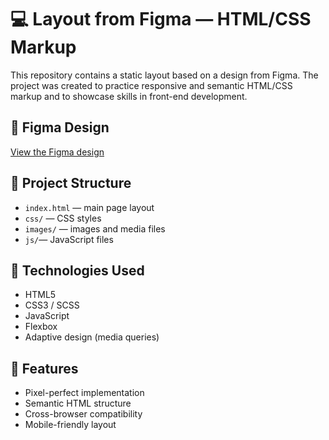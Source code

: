 # 💻 Layout from Figma — HTML/CSS Markup

This repository contains a static layout based on a design from Figma. The project was created to practice responsive and semantic HTML/CSS markup and to showcase skills in front-end development.

## 🔗 Figma Design

[View the Figma design](https://www.figma.com/design/wuEpGhwCepGCOUw7mZFRac/Web-Studio--Version-5.0-?node-id=297046-1554&p=f&t=ip2WKUqUpzU6ssOF-0)

## 📁 Project Structure

- `index.html` — main page layout
- `css/` — CSS styles
- `images/` — images and media files
- `js/`— JavaScript files

## 🚀 Technologies Used

- HTML5
- CSS3 / SCSS
- JavaScript
- Flexbox
- Adaptive design (media queries)

## 📌 Features

- Pixel-perfect implementation
- Semantic HTML structure
- Cross-browser compatibility
- Mobile-friendly layout
